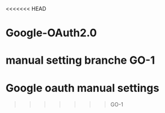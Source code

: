 <<<<<<< HEAD
# Google-OAuth2.0
manual setting
branche GO-1
=======
# Google oauth manual settings
>>>>>>> GO-1
